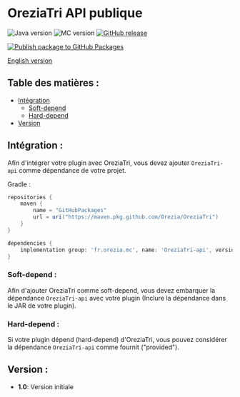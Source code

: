 # OreziaTri API publique

![Java version](https://img.shields.io/badge/java-^16-green)
![MC version](https://img.shields.io/badge/MC-v1.17-blue)
[![GitHub release](https://img.shields.io/badge/release-v1.0-blue)](https://github.com/Orezia/OreziaTri-api/releases/tag/1.0)

[![Publish package to GitHub Packages](https://github.com/Orezia/OreziaTri-API/actions/workflows/gradle.yml/badge.svg?branch=main)](https://github.com/Orezia/OreziaTri-API/actions/workflows/gradle.yml)

[English version](./README.md)

## Table des matières :

- [Intégration](#intgration-)
    - [Soft-depend](#soft-depend-)
    - [Hard-depend](#hard-depend-)
- [Version](#version-)

## Intégration :

Afin d'intégrer votre plugin avec OreziaTri, vous devez ajouter `OreziaTri-api` comme dépendance de votre projet.

Gradle :

```groovy
repositories {
    maven {
        name = "GitHubPackages"
        url = uri("https://maven.pkg.github.com/Orezia/OreziaTri")
    }
}

dependencies {
    implementation group: 'fr.orezia.mc', name: 'OreziaTri-api', version: VERSION
}
```

### Soft-depend :

Afin d'ajouter OreziaTri comme soft-depend, vous devez embarquer la dépendance `OreziaTri-api` avec votre plugin (Inclure la dépendance dans le JAR de votre plugin).

### Hard-depend :

Si votre plugin dépend (hard-depend) d'OreziaTri, vous pouvez considérer la dépendance `OreziaTri-api` comme fournit ("provided").

## Version :

- __1.0__: Version initiale
